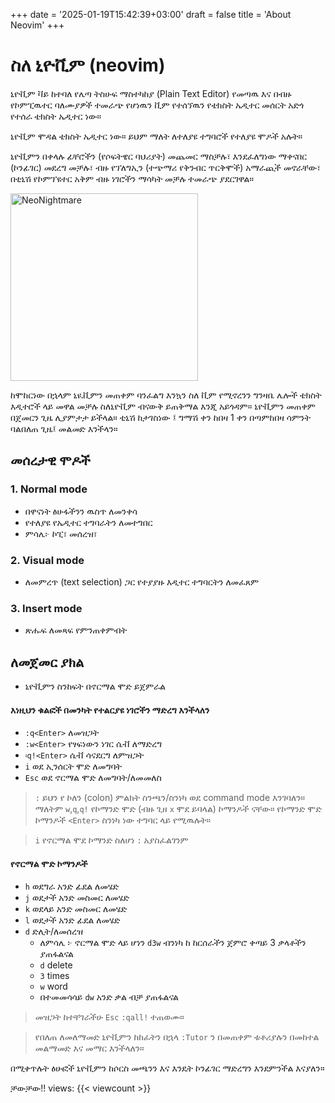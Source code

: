 +++
date = '2025-01-19T15:42:39+03:00'
draft = false
title = 'About Neovim'
+++
# ስለ ኒዮቪም (neovim)


ኒዮቪም ቫይ ከተባለ የሌጣ ትስሁፍ ማስተካከያ (Plain Text Editor) የመጣዉ እና በብዙ የኮምፒዉተር ባለሙያዎች ተመራጭ የሆነዉን ቪም የተሰኘዉን የቴክስት ኤዲተር መሰርት አድጎ የተሰራ ቴክስት ኤዲተር ነው። 

ኒዮቪም ሞዳል ቴክስት ኤዲተር ነው። ይህም ማለት ለተለያዩ ተግባሮች የተለያዩ ሞዶች አሉት። 

ኒዮቪምን በቀላሉ ፊቸሮችን (የሶፍትዌር ባህሪያት) መጨመር ማስቻሉ፣ እንደፈለግነው ማቀናበር (ኮንፊገር) መደረግ መቻሉ፣ ብዙ የፕለግኢን (ተጭማሪ የቅንብር ጥርቅሞች) አማራጪች መኖራቸው፣ በቲኒሽ የኮምፕዩተር አቅም ብዙ ነገሮችን ማሳካት መቻሉ ተመራጭ ያደርገዋል።


<img src="/images/about-neovim-1.gif" alt="NeoNightmare" width="300">

ከሞከርነው በኋላም ኒዪቪምን መጠቀም ባንፈልግ እንኳን ስለ ቪም የሚኖረንን ግንዛቤ ሌሎች ቴክስት እዲተሮች ላይ መዋል መቻሉ ስለኒዮቪም ብናውቅ ይጠቅማል እንጂ አይጎዳም። ኒዮቪምን መጠቀም በጀመርን ጊዜ ሊያምታታ ይችላል። ቲኒሽ ከታገስነው ፤ ግማሽ ቀን ከበዛ 1 ቀን በጣምከበዛ ሳምንት ባልበለጠ ጊዜ፤  መልመድ እንችላን።


## መሰረታዊ ሞዶች

### 1. Normal mode
- በዋናነት ፅሁፋችንን ዉስጥ ለመንቀሳ
- የተለያዩ የኤዲተር ተግባራትን ለመተግበር
- ምሳሌ፦ ኮፒ፣ መሰረዝ፣

### 2. Visual mode
- ለመምረጥ (text selection) ጋር የተያያዙ እዲተር ተግባርትን ለመፈጸም

### 3. Insert mode
- ጽሑፍ ለመጻፍ የምንጠቀምብት 


## ለመጀመር ያክል
- ኒዮቪምን ስንከፍት በኖርማል ሞድ ይጀምራል

#### እነዚህን ቁልፎች በመንካት የተልርያዩ ነገሮችን ማድረግ እንችላለን
- `:q<Enter>` ለመዝጋት
- `:w<Enter>` የፃፍነውን ነገር ሴቭ ለማድረግ
- `፡q!<Enter>` ሴቭ ሳናደርግ ለምዝጋት
- `i` ወደ ኢንሰርት ሞድ ለመግባት
- `Esc` ወደ ኖርማል ሞድ ለመግባት/ለመመለስ

> 	`:` ይህን የ ኮለን (colon) ምልክት ስንጫን/ስንነካ ወደ command mode እንገባለን።  ማለትም `w`,`q`,`q!` የኮማንድ ሞድ (ብዙ ጊዘ `x` ሞደ ይባላል) ኮማንዶች ናቸው። የኮማንድ ሞድ ኮማንዶች `<Enter>` ስንነካ ነው ተግባር ላይ የሚዉሉት።

>  `i` የኖርማል ሞደ ኮማንድ ስለሆነ `:` አያስፈልገንም

#### የኖርማል ሞድ ኮማንዶች
- `h` ወደግራ አንድ ፊደል ለመሄድ
- `j` ወደታች አንድ መስመር ለመሄድ
- `k` ወደላይ አንድ መስመር ለመሄድ
- `l` ወደታች አንድ ፊደል ለመሄድ
- `d` ድሊት/ለመሰረዝ
  - ለምሳሌ ፦ ኖርማል ሞድ ላይ ሆነን `d3w` ብንነካ ከ ከርሰራችን ጀምሮ ቀጣይ 3 ቃላቶችን ያጠፋልናል
  - `d` delete
  - `3` times
  - `w` word
  - በተመመሳሳይ `dw` አንድ ቃል ብቻ ያጠፋልናል

> መዝጋት ከተቸገራችሁ `Esc` `:qall!` ተጠወሙ።

> የበለጠ ለመለማመድ ኒዮቪምን ከከፈትን በኋላ `:Tutor` ን በመጠቀም ቱቶሪያሉን በመከተል መልማመድ እና መማር እንችላለን።

በሚቀጥሉት ፅሁፎች ኒዮቪምን ከሶርስ መጫንን እና እንዴት ኮንፊገር ማድረግን እንደምንችል እናያለን።

ቻውቻው!!
views: {{< viewcount >}}
